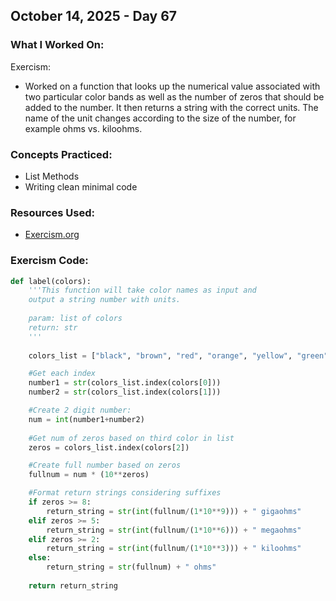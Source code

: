 ## October 14, 2025 - Day 67

### What I Worked On:  
Exercism:
- Worked on a function that looks up the numerical value associated with two particular color bands as well as the number of zeros that should be added to the number. It then returns a string with the correct units. The name of the unit changes according to the size of the number, for example ohms vs. kiloohms.

### Concepts Practiced:  
- List Methods
- Writing clean minimal code
         
### Resources Used:  
- [Exercism.org](https://exercism.org/tracks/python/exercises)
    
### Exercism Code: 
```python
def label(colors):
    '''This function will take color names as input and 
    output a string number with units. 
    
    param: list of colors
    return: str
    '''
    
    colors_list = ["black", "brown", "red", "orange", "yellow", "green", "blue", "violet", "grey", "white"]

    #Get each index
    number1 = str(colors_list.index(colors[0]))
    number2 = str(colors_list.index(colors[1]))

    #Create 2 digit number:
    num = int(number1+number2)
    
    #Get num of zeros based on third color in list
    zeros = colors_list.index(colors[2])

    #Create full number based on zeros
    fullnum = num * (10**zeros)

    #Format return strings considering suffixes 
    if zeros >= 8:
        return_string = str(int(fullnum/(1*10**9))) + " gigaohms"
    elif zeros >= 5:
        return_string = str(int(fullnum/(1*10**6))) + " megaohms"
    elif zeros >= 2:
        return_string = str(int(fullnum/(1*10**3))) + " kiloohms"
    else:
        return_string = str(fullnum) + " ohms"
        
    return return_string
```

